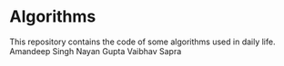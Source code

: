 # Algorithms
This repository contains the code of some algorithms used in daily life.
Amandeep Singh
Nayan Gupta
Vaibhav
Sapra

